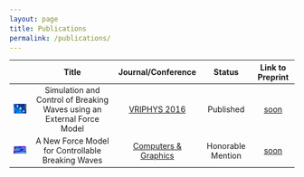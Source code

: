 ```yaml
---
layout: page
title: Publications
permalink: /publications/
---
```


| |Title|Journal/Conference|Status|Link to Preprint|
|:------------------------------------------------:|:--------------------------------------------------------------------:|:------------------:|:---------------:|:--------------:|
|![teaser cg](/images/teaser_cg16.png)|Simulation and Control of Breaking Waves using an External Force Model|[VRIPHYS 2016](http://vriphys2015.sciencesconf.org/)        |Published        |[soon]()
|![teaser vriphys](/images/teaser_vriphys15.png)|A New Force Model for Controllable Breaking Waves                     |[Computers & Graphics](http://www.sciencedirect.com/science/article/pii/S0097849316300164)|Honorable Mention|[soon]()        |
